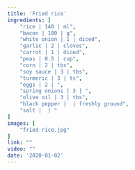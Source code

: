 ```yaml
---
title: 'Fried rice'
ingredients: [
    "rice | 140 | ml",
    "bacon | 100 | g",
    "white onion | 1 | diced",
    "garlic | 2 | cloves",
    "carrot | 1 | diced",
    "peas | 0.5 | cup",
    "corn | 2 | tbs",
    "soy sauce | 3 | tbs",
    "turmeric | 3 | ts",
    "eggs | 2 | ",
    "spring onions | 3 | ",
    "olive oil | 3 | tbs",
    "black pepper |  | freshly ground",
    "salt |  | "
]
images: [
    "fried-rice.jpg"
]
link: ""
video: ""
date: '2020-01-02'
---
```

